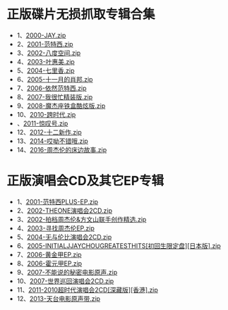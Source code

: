 # 正版碟片无损抓取专辑合集
* 1、[2000-JAY.zip](#/2000-JAY/README.md)
* 2、[2001-范特西.zip](#/2001-范特西/README.md)
* 3、[2002-八度空间.zip](#/2002-八度空间/README.md)
* 4、[2003-叶惠美.zip](#/2003-叶惠美/README.md)
* 5、[2004-七里香.zip](#/2004-七里香/README.md)
* 6、[2005-十一月的肖邦.zip](#/2005-十一月的肖邦/README.md)
* 7、[2006-依然范特西.zip](#/2006-依然范特西/README.md)
* 8、[2007-我很忙精装版.zip](#/2007-我很忙[精装版]/README.md)
* 9、[2008-魔杰座铁盒酷炫版.zip](#/2008-魔杰座[铁盒酷炫版]/README.md)
* 10、[2010-跨时代.zip](#/2010-跨时代/README.md)
* 、[2011-惊叹号.zip](#/2011-惊叹号/README.md)
* 12、[2012-十二新作.zip](#/2012-十二新作/README.md)
* 13、[2014-哎呦不错哦.zip](#/2014-哎呦不错哦.zip/README.md)
* 14、[2016-周杰伦的床边故事.zip](#/2016-周杰伦的床边故事/README.md)
# 正版演唱会CD及其它EP专辑
* 1、[2001-范特西PLUS-EP.zip](#/2001-范特西PLUS-EP/README.md)
* 2、[2002-THEONE演唱会2CD.zip](#/2002-THEONE演唱会2CD/README.md)
* 3、[2002-拍档周杰伦&方文山联手创作精选.zip](#/2002-拍档周杰伦&方文山联手创作精选/README.md)
* 4、[2003-寻找周杰伦EP.zip](#/2003-寻找周杰伦EP/README.md)
* 5、[2004-无与伦比演唱会2CD.zip](#/2004-无与伦比演唱会2CD/README.md)
* 6、[2005-INITIALJJAYCHOUGREATESTHITS[初回生限定盘][日本版].zip](#/2005-INITIALJJAYCHOUGREATESTHITS[初回生限定盘][日本版]/README.md)
* 7、[2006-黄金甲EP.zip](#/2006-黄金甲EP/README.md)
* 8、[2006-霍元甲EP.zip](#/2006-霍元甲EP/README.md)
* 9、[2007-不能说的秘密电影原声.zip](#/2007-不能说的秘密电影原声/README.md)
* 10、[2007-世界巡回演唱会2CD.zip](#/2007-世界巡回演唱会2CD/README.md)
* 11、[2011-2010超时代演唱会2CD[深藏版][香港].zip](#/2011-2010超时代演唱会2CD[深藏版][香港]/README.md)
* 12、[2013-天台电影原声带.zip](#/2013-天台电影原声带/README.md)
